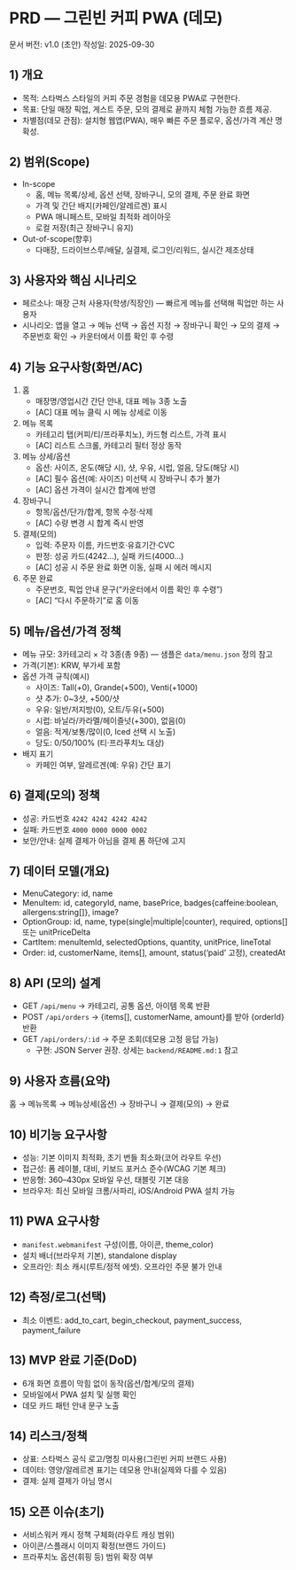 # PRD — 그린빈 커피 PWA (데모)

문서 버전: v1.0 (초안)
작성일: 2025-09-30

## 1) 개요
- 목적: 스타벅스 스타일의 커피 주문 경험을 데모용 PWA로 구현한다.
- 목표: 단일 매장 픽업, 게스트 주문, 모의 결제로 끝까지 체험 가능한 흐름 제공.
- 차별점(데모 관점): 설치형 웹앱(PWA), 매우 빠른 주문 플로우, 옵션/가격 계산 명확성.

## 2) 범위(Scope)
- In-scope
  - 홈, 메뉴 목록/상세, 옵션 선택, 장바구니, 모의 결제, 주문 완료 화면
  - 가격 및 간단 배지(카페인/알레르겐) 표시
  - PWA 매니페스트, 모바일 최적화 레이아웃
  - 로컬 저장(최근 장바구니 유지)
- Out-of-scope(향후)
  - 다매장, 드라이브스루/배달, 실결제, 로그인/리워드, 실시간 제조상태

## 3) 사용자와 핵심 시나리오
- 페르소나: 매장 근처 사용자(학생/직장인) — 빠르게 메뉴를 선택해 픽업만 하는 사용자
- 시나리오: 앱을 열고 → 메뉴 선택 → 옵션 지정 → 장바구니 확인 → 모의 결제 → 주문번호 확인 → 카운터에서 이름 확인 후 수령

## 4) 기능 요구사항(화면/AC)
1. 홈
   - 매장명/영업시간 간단 안내, 대표 메뉴 3종 노출
   - [AC] 대표 메뉴 클릭 시 메뉴 상세로 이동
2. 메뉴 목록
   - 카테고리 탭(커피/티/프라푸치노), 카드형 리스트, 가격 표시
   - [AC] 리스트 스크롤, 카테고리 필터 정상 동작
3. 메뉴 상세/옵션
   - 옵션: 사이즈, 온도(해당 시), 샷, 우유, 시럽, 얼음, 당도(해당 시)
   - [AC] 필수 옵션(예: 사이즈) 미선택 시 장바구니 추가 불가
   - [AC] 옵션 가격이 실시간 합계에 반영
4. 장바구니
   - 항목/옵션/단가/합계, 항목 수정·삭제
   - [AC] 수량 변경 시 합계 즉시 반영
5. 결제(모의)
   - 입력: 주문자 이름, 카드번호·유효기간·CVC
   - 판정: 성공 카드(4242…), 실패 카드(4000…)
   - [AC] 성공 시 주문 완료 화면 이동, 실패 시 에러 메시지
6. 주문 완료
   - 주문번호, 픽업 안내 문구(“카운터에서 이름 확인 후 수령”)
   - [AC] “다시 주문하기”로 홈 이동

## 5) 메뉴/옵션/가격 정책
- 메뉴 규모: 3카테고리 × 각 3종(총 9종) — 샘플은 `data/menu.json` 정의 참고
- 가격(기본): KRW, 부가세 포함
- 옵션 가격 규칙(예시)
  - 사이즈: Tall(+0), Grande(+500), Venti(+1000)
  - 샷 추가: 0~3샷, +500/샷
  - 우유: 일반/저지방(0), 오트/두유(+500)
  - 시럽: 바닐라/카라멜/헤이즐넛(+300), 없음(0)
  - 얼음: 적게/보통/많이(0, Iced 선택 시 노출)
  - 당도: 0/50/100% (티·프라푸치노 대상)
- 배지 표기
  - 카페인 여부, 알레르겐(예: 우유) 간단 표기

## 6) 결제(모의) 정책
- 성공: 카드번호 `4242 4242 4242 4242`
- 실패: 카드번호 `4000 0000 0000 0002`
- 보안/안내: 실제 결제가 아님을 결제 폼 하단에 고지

## 7) 데이터 모델(개요)
- MenuCategory: id, name
- MenuItem: id, categoryId, name, basePrice, badges{caffeine:boolean, allergens:string[]}, image?
- OptionGroup: id, name, type(single|multiple|counter), required, options[] 또는 unitPriceDelta
- CartItem: menuItemId, selectedOptions, quantity, unitPrice, lineTotal
- Order: id, customerName, items[], amount, status(‘paid’ 고정), createdAt

## 8) API (모의) 설계
- GET `/api/menu` → 카테고리, 공통 옵션, 아이템 목록 반환
- POST `/api/orders` → {items[], customerName, amount}를 받아 {orderId} 반환
- GET `/api/orders/:id` → 주문 조회(데모용 고정 응답 가능)
  - 구현: JSON Server 권장. 상세는 `backend/README.md:1` 참고

## 9) 사용자 흐름(요약)
홈 → 메뉴목록 → 메뉴상세(옵션) → 장바구니 → 결제(모의) → 완료

## 10) 비기능 요구사항
- 성능: 기본 이미지 최적화, 초기 번들 최소화(코어 라우트 우선)
- 접근성: 폼 레이블, 대비, 키보드 포커스 준수(WCAG 기본 체크)
- 반응형: 360–430px 모바일 우선, 태블릿 기본 대응
- 브라우저: 최신 모바일 크롬/사파리, iOS/Android PWA 설치 가능

## 11) PWA 요구사항
- `manifest.webmanifest` 구성(이름, 아이콘, theme_color)
- 설치 배너(브라우저 기본), standalone display
- 오프라인: 최소 캐시(루트/정적 에셋). 오프라인 주문 불가 안내

## 12) 측정/로그(선택)
- 최소 이벤트: add_to_cart, begin_checkout, payment_success, payment_failure

## 13) MVP 완료 기준(DoD)
- 6개 화면 흐름이 막힘 없이 동작(옵션/합계/모의 결제)
- 모바일에서 PWA 설치 및 실행 확인
- 데모 카드 패턴 안내 문구 노출

## 14) 리스크/정책
- 상표: 스타벅스 공식 로고/명칭 미사용(그린빈 커피 브랜드 사용)
- 데이터: 영양/알레르겐 표기는 데모용 안내(실제와 다를 수 있음)
- 결제: 실제 결제가 아님 명시

## 15) 오픈 이슈(초기)
- 서비스워커 캐시 정책 구체화(라우트 캐싱 범위)
- 아이콘/스플래시 이미지 확정(브랜드 가이드)
- 프라푸치노 옵션(휘핑 등) 범위 확장 여부
